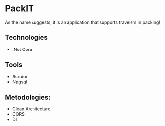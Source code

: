 # PackIT

As the name suggests, it is an application that supports travelers in packing!

## Technologies
* .Net Core

## Tools
* Scrutor
* Npgsql

## Metodologies:
* Clean Architecture
* CQRS
* DI
